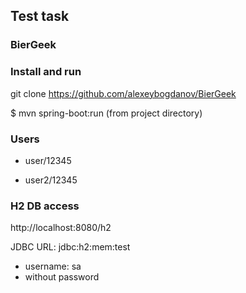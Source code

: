 ## Test task
### BierGeek


### Install and run

git clone https://github.com/alexeybogdanov/BierGeek

$ mvn spring-boot:run (from project directory)

### Users
* user/12345 

* user2/12345

### H2 DB access
http://localhost:8080/h2

JDBC URL: jdbc:h2:mem:test

* username: sa
* without password


